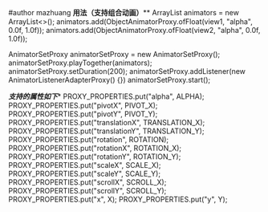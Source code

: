 #author mazhuang
****用法（支持组合动画）******
ArrayList<Object> animators = new ArrayList<>();
animators.add(ObjectAnimatorProxy.ofFloat(view1, "alpha", 0.0f, 1.0f));
animators.add(ObjectAnimatorProxy.ofFloat(view2, "alpha", 0.0f, 1.0f));

AnimatorSetProxy animatorSetProxy = new AnimatorSetProxy();
animatorSetProxy.playTogether(animators);
animatorSetProxy.setDuration(200);
animatorSetProxy.addListener(new AnimatorListenerAdapterProxy() {})
animatorSetProxy.start();


*****支持的属性如下******
PROXY_PROPERTIES.put("alpha", ALPHA);
PROXY_PROPERTIES.put("pivotX", PIVOT_X);
PROXY_PROPERTIES.put("pivotY", PIVOT_Y);
PROXY_PROPERTIES.put("translationX", TRANSLATION_X);
PROXY_PROPERTIES.put("translationY", TRANSLATION_Y);
PROXY_PROPERTIES.put("rotation", ROTATION);
PROXY_PROPERTIES.put("rotationX", ROTATION_X);
PROXY_PROPERTIES.put("rotationY", ROTATION_Y);
PROXY_PROPERTIES.put("scaleX", SCALE_X);
PROXY_PROPERTIES.put("scaleY", SCALE_Y);
PROXY_PROPERTIES.put("scrollX", SCROLL_X);
PROXY_PROPERTIES.put("scrollY", SCROLL_Y);
PROXY_PROPERTIES.put("x", X);
PROXY_PROPERTIES.put("y", Y);